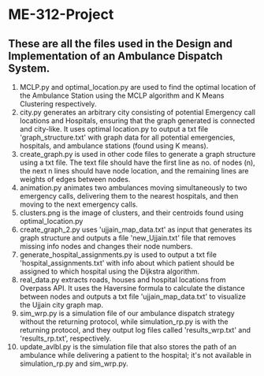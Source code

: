 # ME-312-Project
<h2>These are all the files used in the Design and Implementation of an Ambulance Dispatch System.</h2>

1. MCLP.py and optimal_location.py are used to find the optimal location of the Ambulance Station using the MCLP algorithm and K Means Clustering
   respectively.
2. city.py generates an arbitrary city consisting of potential Emergency call locations and Hospitals, ensuring that the graph generated is connected and city-like. It uses optimal location.py to output a txt file 'graph_structure.txt' with graph data for all potential emergencies, hospitals, and ambulance stations (found using K means).
3. create_graph.py is used in other code files to generate a graph structure using a txt file. The text file should have the first line as no. of nodes (n), the next n lines should have node location, and the remaining lines are weights of edges between nodes.
4. animation.py animates two ambulances moving simultaneously to two emergency calls, delivering them to the nearest hospitals, and then moving to the next emergency calls.
5. clusters.png is the image of clusters, and their centroids found using optimal_location.py
6. create_graph_2.py uses 'ujjain_map_data.txt' as input that generates its graph structure and outputs a file 'new_Ujjain.txt' file that removes missing info nodes and changes their node numbers.
7. generate_hospital_assignments.py is used to output a txt file 'hospital_assignments.txt' with info about which patient should be assigned to which hospital using the Dijkstra algorithm.
8. real_data.py extracts roads, houses and hospital locations from Overpass API. It uses the Haversine formula to calculate the distance between nodes and outputs a txt file 'ujjain_map_data.txt' to visualize the Ujjain city graph map.
9. sim_wrp.py is a simulation file of our ambulance dispatch strategy without the returning protocol, while simulation_rp.py is with the returning protocol, and they output log files called 'results_wrp.txt' and 'results_rp.txt', respectively.
10. update_avlbl.py is the simulation file that also stores the path of an ambulance while delivering a patient to the hospital; it's not available in simulation_rp.py and sim_wrp.py. 




